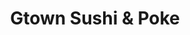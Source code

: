 ---
layout: place
title: "Gtown Sushi & Poke"
permalink: /district-of-columbia/washington/gtown-sushi-poke.html
stateAbbr: DC
stateName: District of Columbia
cityName: Washington
seo:
  name: "Gtown Sushi & Poke"
  type: Restaurant
  links: https://gtownsushipoke.com/
description: "Gtown Sushi & Poke serves delicious sushi in Washington, District of Columbia. Try fresh Japanese dishes for a great dining experience. Available for takeout, delivery, lunch, and dinner."
place_id: ChIJ8_PX4oq3t4kRi7rXiXDKd64
photos:
  - name: >-
      places/ChIJ8_PX4oq3t4kRi7rXiXDKd64/photos/AeeoHcJjvCJAtQWdJDdH5WrukzwAKbcw3KsLL1Z6JZTMVD_tD3qiCjNYuxcApBhvMN7aylJZLHWnyc_ufjwlt_mB3YtyhnkUwcL_qyzDk3H-TB33wbKuL1WWQAYzhGehCnGxh7Y_7mZt5vHpoJaYGp71FMQy9r2Vr5NiRPEsXhyurE6LxyunooCm5fA_-d57_MAD1es2b9h6ljFBobFPJQ7Jnv_T2GZZc9Lo014AV5Z_i3YYtofCjPxrC0nHWYp1tgW8XqtZ1IufD8QXGJCoLN4Kn4hVa0QptTDErz0RJnCyt4vKcQ
    widthPx: 3000
    heightPx: 4000
    authorAttributions:
      - displayName: Gtown Sushi & Poke
        uri: https://maps.google.com/maps/contrib/108143083030106190232
        photoUri: >-
          https://lh3.googleusercontent.com/a-/ALV-UjW8MXG-CHHc7eWVkR9Q_Ep6570g470r0GcZpeQLbs8jPQ6p6_w=s100-p-k-no-mo
    flagContentUri: >-
      https://www.google.com/local/imagery/report/?cb_client=maps_api_places.places_api&image_key=!1e10!2sAF1QipPoKx1B3sobAFWCMXtf1K1UoXCTrHep2w3YIZvL&hl=en-US
    googleMapsUri: >-
      https://www.google.com/maps/place//data=!3m4!1e2!3m2!1sAF1QipPoKx1B3sobAFWCMXtf1K1UoXCTrHep2w3YIZvL!2e10!4m2!3m1!1s0x89b7b78ae2d7f3f3:0xae77ca7089d7ba8b
  - name: >-
      places/ChIJ8_PX4oq3t4kRi7rXiXDKd64/photos/AeeoHcI2WwstdzoM6GYKTKQWfsgWn-MLs-m4KUz3Nbyn-4Mq9gfPtgiSM-T9h_aMIeZ8uAc39OD0cO5YJOj6U9n2iGOz6wmaY76_tmf0JakUiHoGohHpsth__jjV0ehwdHOHl1nYDSZBDUCFXmxZ442WmnCrWww-JH7que8FQxVljSzwG4WrXg3cuTzAQohg3zRYX90PyRY0oNjD05pdOIMZ--VJGa1lCVAV5h0vgYwsNktPI7Ln3muPUBJUkyAxxxfcyz1rmv_YZn7gEDkbLUgYLpkMQIPUmvujHqcGSdkhYgiI_w
    widthPx: 1600
    heightPx: 1200
    authorAttributions:
      - displayName: Gtown Sushi & Poke
        uri: https://maps.google.com/maps/contrib/108143083030106190232
        photoUri: >-
          https://lh3.googleusercontent.com/a-/ALV-UjW8MXG-CHHc7eWVkR9Q_Ep6570g470r0GcZpeQLbs8jPQ6p6_w=s100-p-k-no-mo
    flagContentUri: >-
      https://www.google.com/local/imagery/report/?cb_client=maps_api_places.places_api&image_key=!1e10!2sAF1QipM6p1lepasOfrjoUfqY_c0swoiUD-1UPPUj5mPd&hl=en-US
    googleMapsUri: >-
      https://www.google.com/maps/place//data=!3m4!1e2!3m2!1sAF1QipM6p1lepasOfrjoUfqY_c0swoiUD-1UPPUj5mPd!2e10!4m2!3m1!1s0x89b7b78ae2d7f3f3:0xae77ca7089d7ba8b
  - name: >-
      places/ChIJ8_PX4oq3t4kRi7rXiXDKd64/photos/AeeoHcKCSolPvQmo7YbHe3eC1wSIetI52X8-cTXUcjV60WbXddHQilZ_eNzpV7o6se3ZLdh8YY0PC8Yc64c71L5TduBhFtkn9NGoT8TAqcUngAeyMfYiLGaEj-aFneBPRinD9lKLe5tz1NvaFkBUkeca8Pk8FHcN8WTlPmtAxEzaGekSFsjb_6muiqvAOsAwmiKDmdm1l-UV6_Itjdq0QsiBjDjw-I7WyvRUakEY-iyNbQNdi710mDUM4hX7s56hMeN8EDDg7QGFivplqG5IGoguI4CAjU7EDioLbh-UTUJt6cGC5uaH9S-U-iROpz4-xDX-m8CZqPpi9Tl0AC04lpBnkKgN91uNtTXqg-tyTs16R_qltZy6uuippvM1WMkdFxWxgw0nN3OSO9MpuHcvpvFm6lf8ZnYaYaeodxCDWsRMCa8dhEw
    widthPx: 1171
    heightPx: 816
    authorAttributions:
      - displayName: hayden van dyke
        uri: https://maps.google.com/maps/contrib/109311087415197034739
        photoUri: >-
          https://lh3.googleusercontent.com/a/ACg8ocLyR5coJB_5HATg_CLE8ECSl7oEVMXQRarP0ZFvAiSZp4LIJw=s100-p-k-no-mo
    flagContentUri: >-
      https://www.google.com/local/imagery/report/?cb_client=maps_api_places.places_api&image_key=!1e10!2sCIHM0ogKEICAgMDgw-GPiAE&hl=en-US
    googleMapsUri: >-
      https://www.google.com/maps/place//data=!3m4!1e2!3m2!1sCIHM0ogKEICAgMDgw-GPiAE!2e10!4m2!3m1!1s0x89b7b78ae2d7f3f3:0xae77ca7089d7ba8b
  - name: >-
      places/ChIJ8_PX4oq3t4kRi7rXiXDKd64/photos/AeeoHcKgOt0U8FyYnml7DO4E0hQhkFHXw0w7r-Dju3hFKSKnuAwnvj6-fZwC9kPHdNqHDl0Xdrqw8usRqTsD3QhSZexO4x2dswNq6K9I9RHS5s625liUvHvX_KaKRC17Dv5dKjMp2Hbxj8ER7NqaS7wMD6pwWVFoRtfoEtJ1UwSWj84s4stUhpkh6Ry87PO1N-FXe82kFc_IRyy2oVNNzwHtdH_8FoJIVyoJB4kHY9H1gL2XC4vFSLHAH-U4S7W1NnaM5B6Z2u6qyPzMlNVfJ5IZk41XDdnaFWQ0LZCjf0sELR3m1orO90cj2Dk__BkitV5ny12aYMPmW5Q0MufR1Po5biHdT_97XUD3Em5g3_Nq5zE5t1ULXCT1waKUZ7YCj-WyzHLZOdWIlSYTwS82zPHpwtN0st-jwtI7yT7a5CzZrw4-Wg
    widthPx: 4040
    heightPx: 4294
    authorAttributions:
      - displayName: Jessica O
        uri: https://maps.google.com/maps/contrib/110724777445242889203
        photoUri: >-
          https://lh3.googleusercontent.com/a/ACg8ocKuorOguAKUV31NmY7QRZpLmGbiy-MaaahdljUMbxqp_2CFt3g=s100-p-k-no-mo
    flagContentUri: >-
      https://www.google.com/local/imagery/report/?cb_client=maps_api_places.places_api&image_key=!1e10!2sCIHM0ogKEICAgMCA5My1eg&hl=en-US
    googleMapsUri: >-
      https://www.google.com/maps/place//data=!3m4!1e2!3m2!1sCIHM0ogKEICAgMCA5My1eg!2e10!4m2!3m1!1s0x89b7b78ae2d7f3f3:0xae77ca7089d7ba8b
  - name: >-
      places/ChIJ8_PX4oq3t4kRi7rXiXDKd64/photos/AeeoHcITG1FvnAHG9SB85IvCcv2zpfbvKToQVC-oZqGCvOcDyOQFtKTVbHgK1nMcMEMFTz7jK1c3o8Q-MZiBBnycnVN0LtVuiwREJNLd_wC_s6PdkBiF4_yiRim8eAB7QWkVIFFOCL7x4O4LTqM9J9R1O2jRAn9c7i129d9s59NmHyIHjKWI0-dKCc0yDYAJzWKKkiNGsEH1PbvDTj_qhTHy_-GHr_YsKWVMStufMz_Bzd6akVJCuFEusBBgVFheTVZeFiOHBHPixgyy_DIyZuJLFG6vgj-uK-V0_Z6haJSw3WKzvS-SKMUECuDLZ6H0Ta-jtQUEA5OY0A9igWnqZ32ULOeNu4SIGJJ-K1RNNLonFq7Q6jjEbAy230kO1NLQ3bqDyLs6Jceg0dtZme0AJgKGMnpuc3ywRp6QfF7urPYXCkGXy2bE
    widthPx: 3024
    heightPx: 4032
    authorAttributions:
      - displayName: Adriane G
        uri: https://maps.google.com/maps/contrib/112541118708333485716
        photoUri: >-
          https://lh3.googleusercontent.com/a-/ALV-UjW0WMtVnYdnGA3biCAh8khgmRcOvEYNVc8EiO7HHny-dKgBdxQi=s100-p-k-no-mo
    flagContentUri: >-
      https://www.google.com/local/imagery/report/?cb_client=maps_api_places.places_api&image_key=!1e10!2sCIHM0ogKEICAgMDwiJOs6gE&hl=en-US
    googleMapsUri: >-
      https://www.google.com/maps/place//data=!3m4!1e2!3m2!1sCIHM0ogKEICAgMDwiJOs6gE!2e10!4m2!3m1!1s0x89b7b78ae2d7f3f3:0xae77ca7089d7ba8b
  - name: >-
      places/ChIJ8_PX4oq3t4kRi7rXiXDKd64/photos/AeeoHcLcckSfIQ3jMh9A0zA1ujjiZRbV48jIxhLF1nYuVaOYLGAt7M8k6RYnzUAIGViOnRPjWuBFN2EEHT7iWTa-Xt8eoOLXaTmyc7OarTUUzf1hqrx4BKRbKel14-aQqxxfBHOCbjr3Ia-3OKnSQdsPJU6xu8UMo9vaHvCWqLVnK3dnrvFRKQUiH8YwJKdaCgkT6cOQhAdETK6fqh75d5P7Ckg-pSYtq8vjiq2Q2I4zmVLkq8fNbEFOetFWGv7SQm_L9qjgRgXODckDGSPjYoNRTJ8X7EmPKeDNLGxbd4dGaEUa0mfnWf3yId5wDZ63258cbZgf9ERJRd8wr9IgA5qZNOmzEdTG24269cwUkIPMwgvwXsHEehwFgr9b1OP3LWQV1Zf3qMSKxuSYru4Uw32n5GNp39f4V61gEn9e_5OJwCVd8mZz
    widthPx: 3024
    heightPx: 4032
    authorAttributions:
      - displayName: F G
        uri: https://maps.google.com/maps/contrib/110679176193167303415
        photoUri: >-
          https://lh3.googleusercontent.com/a/ACg8ocLzD4w2FEk2mZWSPyXjN_Am1OD45_X37FDIQuzyFAf8VQd1kQ=s100-p-k-no-mo
    flagContentUri: >-
      https://www.google.com/local/imagery/report/?cb_client=maps_api_places.places_api&image_key=!1e10!2sCIHM0ogKEICAgIDb9ef9iAE&hl=en-US
    googleMapsUri: >-
      https://www.google.com/maps/place//data=!3m4!1e2!3m2!1sCIHM0ogKEICAgIDb9ef9iAE!2e10!4m2!3m1!1s0x89b7b78ae2d7f3f3:0xae77ca7089d7ba8b
  - name: >-
      places/ChIJ8_PX4oq3t4kRi7rXiXDKd64/photos/AeeoHcILNyX8ASGdfvu-ILz8rIOwnfMzdk7ch_w4W9nq9mSsBQ6xTK3ntJ9-hJFX2mQlGi5zUnToECMZhIQCrANDGHWCGtyAxcAy1zhJ6rfd0mxqm2Lrg-cG0Esda9zJ6pl2ReOHarRwYEX-ViJlV-cQyGQwVOx4nsE4aB6q3zuCkBN90bseBPd0iG5EX0spTXkFr7cTpus1D3QKWJTCmK2PTOGA0u7AQak-uPCIN6cQuMk9WGVtkIWvloOcNYrEhE1-UouYZit1fEZ4WyRj4KjrNo7rjgit9MbjodGZaaciz8pMMyPHdVyzqkyJAMPdELeVbXt-SyLhQ3C6bpPDDBRZeXHn9X41a70sVzzq7xrTdGCpPgfJvzFvSYtNSvLK2NsqHXRk9AbJL921txdMwyLnYKrY7u4oSbWMz0NfA59n8L-GTssh
    widthPx: 4800
    heightPx: 3600
    authorAttributions:
      - displayName: Angela Yang
        uri: https://maps.google.com/maps/contrib/107693402041470383389
        photoUri: >-
          https://lh3.googleusercontent.com/a-/ALV-UjVo5W5F0jqYjWS_N4Jx-C_9-yJOl4JwkVxMHe4z_EEqVuTt80ikDw=s100-p-k-no-mo
    flagContentUri: >-
      https://www.google.com/local/imagery/report/?cb_client=maps_api_places.places_api&image_key=!1e10!2sCIHM0ogKEICAgICf-ZSN6gE&hl=en-US
    googleMapsUri: >-
      https://www.google.com/maps/place//data=!3m4!1e2!3m2!1sCIHM0ogKEICAgICf-ZSN6gE!2e10!4m2!3m1!1s0x89b7b78ae2d7f3f3:0xae77ca7089d7ba8b
  - name: >-
      places/ChIJ8_PX4oq3t4kRi7rXiXDKd64/photos/AeeoHcI30bRKIhu395bP941m0QmLyjD6GraEqTcQ5sxZEFdKgVbTH5DUPbUG6bkGklwxGcjC-hDSRMQOO-2MqeGhdMRzya7GCIzhpab0h5ei3-UIiePcPR8zAjLXXBGQqIw5MhgbTe4SOE7SGzWYvNsBPNju3FXOdaJYveaXdjinPyzecmaYSfCMXlHg4iNifRf8embSKqe6UqJofgFSwtZG_PCaY9S57XponLz5i7fM3ktyocjq4KQjKq9xip2VMb4QgAAUpYifuF1-CKPa_5INFfxWhhIGZsLPcll4jXPKN5DW6g
    widthPx: 4000
    heightPx: 3000
    authorAttributions:
      - displayName: Gtown Sushi & Poke
        uri: https://maps.google.com/maps/contrib/108143083030106190232
        photoUri: >-
          https://lh3.googleusercontent.com/a-/ALV-UjW8MXG-CHHc7eWVkR9Q_Ep6570g470r0GcZpeQLbs8jPQ6p6_w=s100-p-k-no-mo
    flagContentUri: >-
      https://www.google.com/local/imagery/report/?cb_client=maps_api_places.places_api&image_key=!1e10!2sAF1QipOJHrwFdrcbqO3NVbg_-ubPz4rP3DqLdEJG-u5P&hl=en-US
    googleMapsUri: >-
      https://www.google.com/maps/place//data=!3m4!1e2!3m2!1sAF1QipOJHrwFdrcbqO3NVbg_-ubPz4rP3DqLdEJG-u5P!2e10!4m2!3m1!1s0x89b7b78ae2d7f3f3:0xae77ca7089d7ba8b
  - name: >-
      places/ChIJ8_PX4oq3t4kRi7rXiXDKd64/photos/AeeoHcKpP7PcCRGy43BMf6Qmc72VQyppUf8DDDNiSFeW0Fo71cKyhzqH9dRFaZLPRH5qjLE9bm0utT234VsgSZNmRIvYJcgM8dbVaPZ2EBRsmYhtQmttwOL8iXdwCcq-QhjPdjrpkJLCsRn18O15OGBWEYZDiFkweBsRfwTo9YE2Xew9p3jv-FtYN3P015rVxZ2_krpfw99h6zmk9Yy9qOz-7skXe-1DQGT1o30cHabosLK58mteZmfyM5jlzEdbI_ZbA-JEk4XlRzW8UBLVOUTrwxhGuj9qw_ErVsVehxt20vkDZw
    widthPx: 1200
    heightPx: 1600
    authorAttributions:
      - displayName: Gtown Sushi & Poke
        uri: https://maps.google.com/maps/contrib/108143083030106190232
        photoUri: >-
          https://lh3.googleusercontent.com/a-/ALV-UjW8MXG-CHHc7eWVkR9Q_Ep6570g470r0GcZpeQLbs8jPQ6p6_w=s100-p-k-no-mo
    flagContentUri: >-
      https://www.google.com/local/imagery/report/?cb_client=maps_api_places.places_api&image_key=!1e10!2sAF1QipOVzZQ45PhuGBG5wEwmvDrfEA7mugxZMQCmS_Qs&hl=en-US
    googleMapsUri: >-
      https://www.google.com/maps/place//data=!3m4!1e2!3m2!1sAF1QipOVzZQ45PhuGBG5wEwmvDrfEA7mugxZMQCmS_Qs!2e10!4m2!3m1!1s0x89b7b78ae2d7f3f3:0xae77ca7089d7ba8b
  - name: >-
      places/ChIJ8_PX4oq3t4kRi7rXiXDKd64/photos/AeeoHcIeUQo6At5D7FG3MwrGDzzRCx5MYSJ4bZbmcaEqdBaevyYoE4uqY7TCeceqitv2ikDxDnGt8MtwqIJ8DRSCdBtAuxJwlkldf6tnMivt9ZgKaeFFMxuq3X9KKjcZhogcgoN3R8lPAgl5lnvA6iNtXhWBQQdXzMtPKt84u8DdZ4XXKwn2fyncGmuQkNOlxlrZaaccOoc_0QI6a6UakXA2JwEr2h42U2MhtMeNe9Lk1YJfOIsqkfje1Z8rJTxOtQXGsilq0O90gn-6eE4_Jn-bMUcczOQ80j3X3LC_jpPuR7TVLg
    widthPx: 800
    heightPx: 600
    authorAttributions:
      - displayName: Gtown Sushi & Poke
        uri: https://maps.google.com/maps/contrib/108143083030106190232
        photoUri: >-
          https://lh3.googleusercontent.com/a-/ALV-UjW8MXG-CHHc7eWVkR9Q_Ep6570g470r0GcZpeQLbs8jPQ6p6_w=s100-p-k-no-mo
    flagContentUri: >-
      https://www.google.com/local/imagery/report/?cb_client=maps_api_places.places_api&image_key=!1e10!2sAF1QipOTNGkX3N-GMBebjOJRo9TCc6QlOXMZxmwuwtqk&hl=en-US
    googleMapsUri: >-
      https://www.google.com/maps/place//data=!3m4!1e2!3m2!1sAF1QipOTNGkX3N-GMBebjOJRo9TCc6QlOXMZxmwuwtqk!2e10!4m2!3m1!1s0x89b7b78ae2d7f3f3:0xae77ca7089d7ba8b
address: '3050 Water St NW #130, Washington, DC 20007, USA'
street: '3050 Water St NW #130'
city: Washington
state: DC
zip: '20007'
country: USA
neighborhood: Northwest Washington
latitude: '38.901846'
longitude: '-77.060201'
accessibility_options:
  wheelchairAccessibleParking: true
  wheelchairAccessibleEntrance: true
  wheelchairAccessibleRestroom: true
  wheelchairAccessibleSeating: true
business_status: OPERATIONAL
name: Gtown Sushi & Poke
google_maps_links:
  directionsUri: >-
    https://www.google.com/maps/dir//''/data=!4m7!4m6!1m1!4e2!1m2!1m1!1s0x89b7b78ae2d7f3f3:0xae77ca7089d7ba8b!3e0
  placeUri: https://maps.google.com/?cid=12571739469525793419
  writeAReviewUri: >-
    https://www.google.com/maps/place//data=!4m3!3m2!1s0x89b7b78ae2d7f3f3:0xae77ca7089d7ba8b!12e1
  reviewsUri: >-
    https://www.google.com/maps/place//data=!4m4!3m3!1s0x89b7b78ae2d7f3f3:0xae77ca7089d7ba8b!9m1!1b1
  photosUri: >-
    https://www.google.com/maps/place//data=!4m3!3m2!1s0x89b7b78ae2d7f3f3:0xae77ca7089d7ba8b!10e5
primary_type: Japanese Restaurant
opening_hours:
  regular: null
  current: null
secondary_opening_hours:
  regular:
    weekdayDescriptions: null
    type: null
  current:
    weekdayDescriptions: null
    type: null
phone: (202) 815-1441
price_level: null
price_range: $10 &ndash; $20
rating: '4.9'
rating_count: 96
website: https://gtownsushipoke.com/
reviews:
  - name: >-
      places/ChIJ8_PX4oq3t4kRi7rXiXDKd64/reviews/ChdDSUhNMG9nS0VJQ0FnTUR3aUpPc2lnRRAB
    relativePublishTimeDescription: 3 weeks ago
    rating: 5
    text:
      text: >-
        A great spot for lunch while in Georgetown. Minimal seating inside but
        wasn’t a problem for us. We were able to try a variety of items (sushi,
        ramen, and poke) and each was made well and ingredients were fresh.
      languageCode: en
    originalText:
      text: >-
        A great spot for lunch while in Georgetown. Minimal seating inside but
        wasn’t a problem for us. We were able to try a variety of items (sushi,
        ramen, and poke) and each was made well and ingredients were fresh.
      languageCode: en
    authorAttribution:
      displayName: Adriane G
      uri: https://www.google.com/maps/contrib/112541118708333485716/reviews
      photoUri: >-
        https://lh3.googleusercontent.com/a-/ALV-UjW0WMtVnYdnGA3biCAh8khgmRcOvEYNVc8EiO7HHny-dKgBdxQi=s128-c0x00000000-cc-rp-mo-ba4
    publishTime: '2025-03-23T02:08:24.226268Z'
    flagContentUri: >-
      https://www.google.com/local/review/rap/report?postId=ChdDSUhNMG9nS0VJQ0FnTUR3aUpPc2lnRRAB&d=17924085&t=1
    googleMapsUri: >-
      https://www.google.com/maps/reviews/data=!4m6!14m5!1m4!2m3!1sChdDSUhNMG9nS0VJQ0FnTUR3aUpPc2lnRRAB!2m1!1s0x89b7b78ae2d7f3f3:0xae77ca7089d7ba8b
  - name: >-
      places/ChIJ8_PX4oq3t4kRi7rXiXDKd64/reviews/ChZDSUhNMG9nS0VJQ0FnSURQc3JEWFpBEAE
    relativePublishTimeDescription: 4 months ago
    rating: 5
    text:
      text: >-
        My boyfriend and I just went there for lunch today and it was AMAZING!
        Great atmosphere, very relaxing and everything is so clean and
        organized! The service was very fast, super friendly and the food was
        perfect!! Good variety, very affordable prices, the quality is GREAT and
        will certainly be coming back more often. 100% recommend!
      languageCode: en
    originalText:
      text: >-
        My boyfriend and I just went there for lunch today and it was AMAZING!
        Great atmosphere, very relaxing and everything is so clean and
        organized! The service was very fast, super friendly and the food was
        perfect!! Good variety, very affordable prices, the quality is GREAT and
        will certainly be coming back more often. 100% recommend!
      languageCode: en
    authorAttribution:
      displayName: Zuleirys Santana Rodriguez
      uri: https://www.google.com/maps/contrib/108558131999500531330/reviews
      photoUri: >-
        https://lh3.googleusercontent.com/a-/ALV-UjXRYOjkz8Kpqq4A605b6fMLM_8Cmv_xPM4gjoqSackVwIgGq-0a=s128-c0x00000000-cc-rp-mo-ba4
    publishTime: '2024-11-30T18:09:28.765424Z'
    flagContentUri: >-
      https://www.google.com/local/review/rap/report?postId=ChZDSUhNMG9nS0VJQ0FnSURQc3JEWFpBEAE&d=17924085&t=1
    googleMapsUri: >-
      https://www.google.com/maps/reviews/data=!4m6!14m5!1m4!2m3!1sChZDSUhNMG9nS0VJQ0FnSURQc3JEWFpBEAE!2m1!1s0x89b7b78ae2d7f3f3:0xae77ca7089d7ba8b
  - name: >-
      places/ChIJ8_PX4oq3t4kRi7rXiXDKd64/reviews/ChZDSUhNMG9nS0VJQ0FnSUNmLVlUUFNnEAE
    relativePublishTimeDescription: 3 months ago
    rating: 5
    text:
      text: >-
        We ordered the spicy salmon roll, yellow tail roll, and the shrimp
        tempura roll. The food all tasted yummy, especially the Tonkotsu Ramen.
        😋🍜


        The owners were so sweet and super kind, really great customer service.
        We accidentally spilled some coke and were wiping the floor up when the
        manager came out and told us not to worry about it and then offered us a
        wet towel to wipe our personal belongings that got wet before wiping the
        floor. The interior is also so cute. They turn up the heater so it’s
        warm and cozy inside, just an fyi.
      languageCode: en
    originalText:
      text: >-
        We ordered the spicy salmon roll, yellow tail roll, and the shrimp
        tempura roll. The food all tasted yummy, especially the Tonkotsu Ramen.
        😋🍜


        The owners were so sweet and super kind, really great customer service.
        We accidentally spilled some coke and were wiping the floor up when the
        manager came out and told us not to worry about it and then offered us a
        wet towel to wipe our personal belongings that got wet before wiping the
        floor. The interior is also so cute. They turn up the heater so it’s
        warm and cozy inside, just an fyi.
      languageCode: en
    authorAttribution:
      displayName: Angela Yang
      uri: https://www.google.com/maps/contrib/107693402041470383389/reviews
      photoUri: >-
        https://lh3.googleusercontent.com/a-/ALV-UjVo5W5F0jqYjWS_N4Jx-C_9-yJOl4JwkVxMHe4z_EEqVuTt80ikDw=s128-c0x00000000-cc-rp-mo
    publishTime: '2024-12-30T19:01:33.202208Z'
    flagContentUri: >-
      https://www.google.com/local/review/rap/report?postId=ChZDSUhNMG9nS0VJQ0FnSUNmLVlUUFNnEAE&d=17924085&t=1
    googleMapsUri: >-
      https://www.google.com/maps/reviews/data=!4m6!14m5!1m4!2m3!1sChZDSUhNMG9nS0VJQ0FnSUNmLVlUUFNnEAE!2m1!1s0x89b7b78ae2d7f3f3:0xae77ca7089d7ba8b
  - name: >-
      places/ChIJ8_PX4oq3t4kRi7rXiXDKd64/reviews/ChdDSUhNMG9nS0VJQ0FnSURuN0pfeXRnRRAB
    relativePublishTimeDescription: 6 months ago
    rating: 5
    text:
      text: >-
        Gtown Sushi is my new go-to spot in Georgetown! It's right by the
        waterfront, which is awesome for a post-meal stroll. The owners are
        super friendly and always make you feel welcome.


        The sushi here is fresh and delicious. Also, it's reasonably priced so
        it won't break your bank.


        I always leave feeling satisfied whenever I dine in here. If you're in
        the area and craving sushi, definitely give Gtown Sushi a try. You won't
        regret it!
      languageCode: en
    originalText:
      text: >-
        Gtown Sushi is my new go-to spot in Georgetown! It's right by the
        waterfront, which is awesome for a post-meal stroll. The owners are
        super friendly and always make you feel welcome.


        The sushi here is fresh and delicious. Also, it's reasonably priced so
        it won't break your bank.


        I always leave feeling satisfied whenever I dine in here. If you're in
        the area and craving sushi, definitely give Gtown Sushi a try. You won't
        regret it!
      languageCode: en
    authorAttribution:
      displayName: Yuri Lee
      uri: https://www.google.com/maps/contrib/117164062385349752682/reviews
      photoUri: >-
        https://lh3.googleusercontent.com/a-/ALV-UjUBag4ukYjJCpEgUV6PJFzE9nUJ-3tLVF7tGm2fnHAbUm7XXw1DfQ=s128-c0x00000000-cc-rp-mo
    publishTime: '2024-10-04T01:46:15.079314Z'
    flagContentUri: >-
      https://www.google.com/local/review/rap/report?postId=ChdDSUhNMG9nS0VJQ0FnSURuN0pfeXRnRRAB&d=17924085&t=1
    googleMapsUri: >-
      https://www.google.com/maps/reviews/data=!4m6!14m5!1m4!2m3!1sChdDSUhNMG9nS0VJQ0FnSURuN0pfeXRnRRAB!2m1!1s0x89b7b78ae2d7f3f3:0xae77ca7089d7ba8b
  - name: >-
      places/ChIJ8_PX4oq3t4kRi7rXiXDKd64/reviews/ChZDSUhNMG9nS0VJQ0FnTURndy1HUGNBEAE
    relativePublishTimeDescription: a month ago
    rating: 5
    text:
      text: >-
        This sushi is banging. Affordable and delicious. Will absolutely be
        back.


        Sharing a pic of what was left when I remembered to take a pic. It was
        so good, I didn’t have time to pull out my camera. But I did have time
        to swallow it whole.
      languageCode: en
    originalText:
      text: >-
        This sushi is banging. Affordable and delicious. Will absolutely be
        back.


        Sharing a pic of what was left when I remembered to take a pic. It was
        so good, I didn’t have time to pull out my camera. But I did have time
        to swallow it whole.
      languageCode: en
    authorAttribution:
      displayName: hayden van dyke
      uri: https://www.google.com/maps/contrib/109311087415197034739/reviews
      photoUri: >-
        https://lh3.googleusercontent.com/a/ACg8ocLyR5coJB_5HATg_CLE8ECSl7oEVMXQRarP0ZFvAiSZp4LIJw=s128-c0x00000000-cc-rp-mo-ba3
    publishTime: '2025-02-27T01:19:46.807962Z'
    flagContentUri: >-
      https://www.google.com/local/review/rap/report?postId=ChZDSUhNMG9nS0VJQ0FnTURndy1HUGNBEAE&d=17924085&t=1
    googleMapsUri: >-
      https://www.google.com/maps/reviews/data=!4m6!14m5!1m4!2m3!1sChZDSUhNMG9nS0VJQ0FnTURndy1HUGNBEAE!2m1!1s0x89b7b78ae2d7f3f3:0xae77ca7089d7ba8b
parking_options:
  freeParkingLot: false
  paidParkingLot: false
  freeStreetParking: false
  paidStreetParking: true
  valetParking: false
  freeGarageParking: false
  paidGarageParking: true
payment_options:
  acceptsCreditCards: true
  acceptsDebitCards: true
  acceptsCashOnly: false
  acceptsNfc: true
allow_dogs: null
curbside_pickup: false
delivery: true
dine_in: true
good_for_children: true
good_for_groups: null
good_for_sports: false
live_music: false
menu_for_children: false
outdoor_seating: false
reservable: false
restroom: true
serves_beer: false
serves_breakfast: false
serves_brunch: false
serves_cocktails: false
serves_coffee: false
serves_dinner: true
serves_dessert: false
serves_lunch: true
serves_vegetarian_food: true
serves_wine: false
takeout: true
summary: null

---